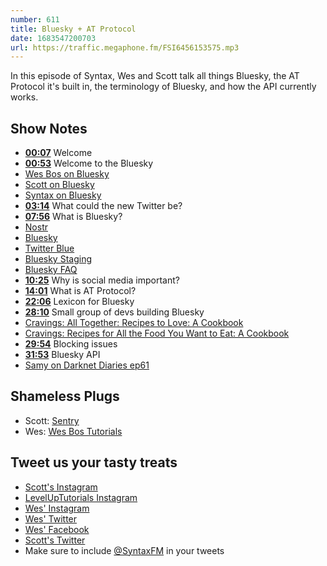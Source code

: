 ```yaml
---
number: 611
title: Bluesky + AT Protocol
date: 1683547200703
url: https://traffic.megaphone.fm/FSI6456153575.mp3
---
```


In this episode of Syntax, Wes and Scott talk all things Bluesky, the AT Protocol it's built in, the terminology of Bluesky, and how the API currently works.

## Show Notes

* **[00:07](#t=00:07)** Welcome
* **[00:53](#t=00:53)** Welcome to the Bluesky
* [Wes Bos on Bluesky](https://bsky.app/profile/wesbos.com)
* [Scott on Bluesky](https://bsky.app/profile/tolin.ski)
* [Syntax on Bluesky](https://bsky.app/profile/syntax.fm)
* **[03:14](#t=03:14)** What could the new Twitter be?
* **[07:56](#t=07:56)** What is Bluesky?
* [Nostr](https://nostr.com/)
* [Bluesky](https://blueskyweb.xyz/)
* [Twitter Blue](https://help.twitter.com/en/using-twitter/twitter-blue)
* [Bluesky Staging](https://staging.bsky.app/)
* [Bluesky FAQ](https://blueskyweb.xyz/faq)
* **[10:25](#t=10:25)** Why is social media important?
* **[14:01](#t=14:01)** What is AT Protocol?
* **[22:06](#t=22:06)** Lexicon for Bluesky
* **[28:10](#t=28:10)** Small group of devs building Bluesky
* [Cravings: All Together: Recipes to Love: A Cookbook](https://amzn.to/3Nulx34)
* [Cravings: Recipes for All the Food You Want to Eat: A Cookbook](https://amzn.to/4225bn7)
* **[29:54](#t=29:54)** Blocking issues
* **[31:53](#t=31:53)** Bluesky API
* [Samy on Darknet Diaries ep61](https://darknetdiaries.com/episode/61/)

## Shameless Plugs

* Scott: [Sentry](https://sentry.io/welcome/)
* Wes: [Wes Bos Tutorials](https://wesbos.com/courses)

## Tweet us your tasty treats

* [Scott's Instagram](https://www.instagram.com/stolinski/)
* [LevelUpTutorials Instagram](https://www.instagram.com/LevelUpTutorials/)
* [Wes' Instagram](https://www.instagram.com/wesbos/)
* [Wes' Twitter](https://twitter.com/wesbos)
* [Wes' Facebook](https://www.facebook.com/wesbos.developer)
* [Scott's Twitter](https://twitter.com/stolinski)
* Make sure to include [@SyntaxFM](https://twitter.com/SyntaxFM) in your tweets
